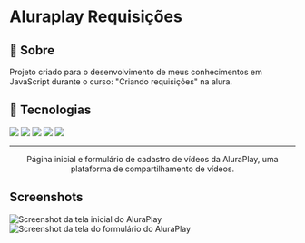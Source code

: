 <h1>Aluraplay Requisições</h1>

<h2>🔖 Sobre</h2>
<p>Projeto criado para o desenvolvimento de meus conhecimentos em JavaScript durante o curso: "Criando requisições" na alura.</p>

## 🚀 Tecnologias
<div>
  <img src="https://img.shields.io/badge/JavaScript-F7DF1E?style=for-the-badge&logo=javascript&logoColor=black">
  <img src="https://img.shields.io/badge/JSON-F7DF1E?style=for-the-badge&logo=JSON&logoColor=black">
   <img src="https://img.shields.io/badge/NodeJs-F7DF1E?style=for-the-badge&logo=JSON&logoColor=black">
  <img src="https://img.shields.io/badge/HTML-239120?style=for-the-badge&logo=html5&logoColor=white">
  <img src="https://img.shields.io/badge/CSS-239120?&style=for-the-badge&logo=css3&logoColor=white">
</div>

<hr>
<p align="center">Página inicial e formulário de cadastro de vídeos da AluraPlay, uma plataforma de compartilhamento de vídeos.</p>

## Screenshots
![Screenshot da tela inicial do AluraPlay](https://imgur.com/aymxEsh.png)
![Screenshot da tela do formulário do AluraPlay](https://imgur.com/ShNADf2.png)
